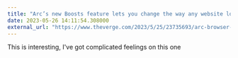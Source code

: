 ```yaml
---
title: "Arc’s new Boosts feature lets you change the way any website looks"
date: 2023-05-26 14:11:54.308000
external_url: "https://www.theverge.com/2023/5/25/23735693/arc-browser-boosts-website-appearance-colors-features"
---
```


This is interesting, I've got complicated feelings on this one
